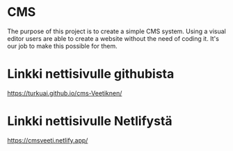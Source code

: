 # CMS

The purpose of this project is to create a simple CMS system. Using a visual editor users are able to create a website without the need of coding it. It's our job to make this possible for them.
 
# Linkki nettisivulle githubista
https://turkuai.github.io/cms-Veetiknen/

# Linkki nettisivulle Netlifystä
https://cmsveeti.netlify.app/